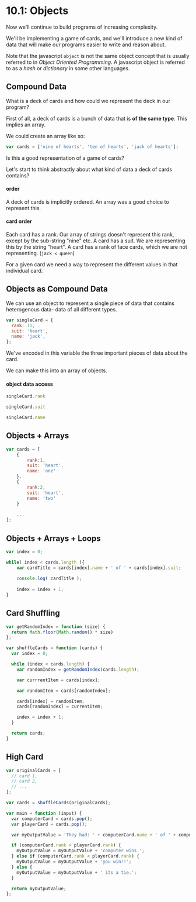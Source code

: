 # 10.1: Objects

Now we'll continue to build programs of increasing complexity.

We'll be implementing a game of cards, and we'll introduce a new kind of data that will make our programs easier to write and reason about.

Note that the javascript `object` is not the same object concept that is usually referred to in _Object Oriented Programming_. A javascript object is referred to as a _hash_ or _dictionary_ in some other languages.

## Compound Data

What is a deck of cards and how could we represent the deck in our program?

First of all, a deck of cards is a bunch of data that is **of the same type**. This implies an array.

We could create an array like so:

```javascript
var cards = ['nine of hearts', 'ten of hearts', 'jack of hearts'];
```

Is this a good representation of a game of cards?

Let's start to think abstractly about what kind of data a deck of cards contains?

#### order

A deck of cards is implicitly ordered. An array was a good choice to represent this.

#### card order

Each card has a rank. Our array of strings doesn't represent this rank, except by the sub-string "nine" etc. A card has a suit. We are representing this by the string "heart". A card has a rank of face cards, which we are not representing. \(`jack < queen`\)

For a given card we need a way to represent the different values in that individual card.

## Objects as Compound Data

We can use an object to represent a single piece of data that contains heterogenous data- data of all different types.

```javascript
var singleCard = {
  rank: 11,
  suit: 'heart',
  name: 'jack',
};
```

We've encoded in this variable the three important pieces of data about the card.

We can make this into an array of objects.

#### object data access

```javascript
singleCard.rank
```

```javascript
singleCard.suit
```

```javascript
singleCard.name
```

## Objects + Arrays

```javascript
var cards = [
    {
        rank:1,
        suit: 'heart',
        name: 'one'
    },
    {
        rank:2,
        suit: 'heart',
        name: 'two'
    }
    
    ...
];
```

## Objects + Arrays + Loops



```javascript
var index = 0;

while( index < cards.length ){
    var cardTitle = cards[index].name + ' of ' + cards[index].suit;
    
    console.log( cardTitle );
    
    index = index + 1;
}
```

## Card Shuffling

```javascript
var getRandomIndex = function (size) {
  return Math.floor(Math.random() * size)
};

var shuffleCards = function (cards) {
  var index = 0;

  while (index < cards.length) {
    var randomIndex = getRandomIndex(cards.length);

    var currrentItem = cards[index];

    var randomItem = cards[randomIndex];

    cards[index] = randomItem;
    cards[randomIndex] = currentItem;

    index = index + 1;
  }

  return cards;
}
```

## High Card

```javascript
var originalCards = [
  // card 1,
  // card 2,
  // ...
];

var cards = shuffleCards(originalCards);

var main = function (input) {
  var computerCard = cards.pop();
  var playerCard = cards.pop();

  var myOutputValue = 'They had: ' + computerCard.name + ' of ' + computerCard.suit + 'you had: ' + playerCard.name + ' of ' + playerCard.suit;

  if (computerCard.rank > playerCard.rank) {
    myOutputValue = myOutputValue + 'computer wins.';
  } else if (computerCard.rank < playerCard.rank) {
    myOutputValue = myOutputValue + 'you win!!';
  } else {
    myOutputValue = myOutputValue + ' its a tie.';
  }

  return myOutputValue;
};
```

